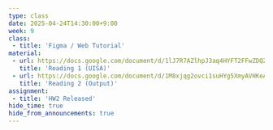 ```yaml
---
type: class
date: 2025-04-24T14:30:00+9:00
week: 9
class:
 - title: 'Figma / Web Tutorial'
material:
 - url: https://docs.google.com/document/d/1lJ7R7AZlhpJ3aq4HYFT2FFwZDQZ_Nw0PD5pNoXh1u5Q/edit?usp=sharing
   title: 'Reading 1 (UISA)'
 - url: https://docs.google.com/document/d/1M8xjqg2ovci1suHYg5XmyAVHKeAQhDZxsRNf6WVt644/edit?usp=sharing
   title: 'Reading 2 (Output)'
assignment:
 - title: 'HW2 Released'
hide_time: true
hide_from_announcements: true
---
```


